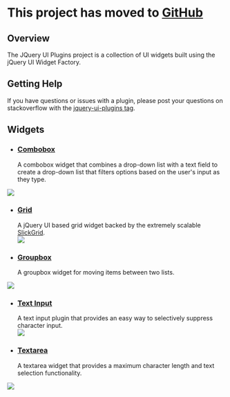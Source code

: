 <h1>This project has moved to <a href='https://github.com/lavigne/jquery-ui-plugins'>GitHub</a></h1>

## Overview ##
The JQuery UI Plugins project is a collection of UI widgets built using the jQuery UI Widget Factory.

## Getting Help ##
If you have questions or issues with a plugin, please post your questions on stackoverflow with the [jquery-ui-plugins tag](http://stackoverflow.com/tags/jquery-ui-plugins).

## Widgets ##
  * <h3><a href='Combobox.md'>Combobox</a></h3> A combobox widget that combines a drop-down list with a text field to create a drop-down list that filters options based on the user's input as they type.
<img src='https://jquery-ui-plugins.googlecode.com/svn/trunk/examples/images/combobox.png'></li></ul>

<ul><li><h3><a href='Grid.md'>Grid</a></h3> A jQuery UI based grid widget backed by the extremely scalable <a href='https://github.com/mleibman/SlickGrid'>SlickGrid</a>.<br>
<img src='https://jquery-ui-plugins.googlecode.com/svn/trunk/examples/images/grid.png'></li></ul>

  * <h3><a href='Groupbox.md'>Groupbox</a></h3> A groupbox widget for moving items between two lists.
<img src='https://jquery-ui-plugins.googlecode.com/svn/trunk/examples/images/groupbox.png'></li></ul>

<ul><li><h3><a href='TextInput.md'>Text Input</a></h3> A text input plugin that provides an easy way to selectively suppress character input.<br>
<img src='https://jquery-ui-plugins.googlecode.com/svn/trunk/examples/images/text.png'></li></ul>

  * <h3><a href='Textarea.md'>Textarea</a></h3> A textarea widget that provides a maximum character length and text selection functionality.
<img src='https://jquery-ui-plugins.googlecode.com/svn/trunk/examples/images/textarea.png'>